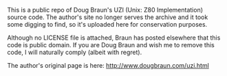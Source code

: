 This is a public repo of Doug Braun's UZI (Unix: Z80 Implementation) source
code. The author's site no longer serves the archive and it took some
digging to find, so it's uploaded here for conservation purposes.

Although no LICENSE file is attached, Braun has posted elsewhere that this
code is public domain. If you are Doug Braun and wish me to remove this
code, I will naturally comply (albeit with regret).

The author's original page is here: http://www.dougbraun.com/uzi.html
